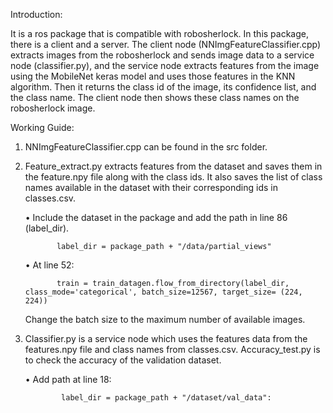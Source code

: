Introduction:

It is a ros package that is compatible with robosherlock. In this package, there is a client and a server. The client node (NNImgFeatureClassifier.cpp) extracts images from the robosherlock and sends image data to a service node (classifier.py), and the service node extracts features from the image using the MobileNet keras model and uses those features in the KNN algorithm. Then it returns the class id of the image, its confidence list, and the class name. The client node then shows these class names on the robosherlock image.

Working Guide:
1. NNImgFeatureClassifier.cpp can be found in the src folder.
2. Feature_extract.py extracts features from the dataset and saves them in the feature.npy file along with the class ids. It also saves the list of class names available in the dataset with their corresponding ids in classes.csv.

     •	Include the dataset in the package and add the path in line 86 (label_dir).
      
              label_dir = package_path + "/data/partial_views"
      
     •	At line 52: 
              
              train = train_datagen.flow_from_directory(label_dir, class_mode='categorical', batch_size=12567, target_size= (224, 224))
  
      Change the batch size to the maximum number of available images.

3. Classifier.py is a service node which uses the features data from the features.npy file and class names from classes.csv.
Accuracy_test.py is to check the accuracy of the validation dataset.
  
     •	Add path at line 18: 
     
               label_dir = package_path + "/dataset/val_data":
